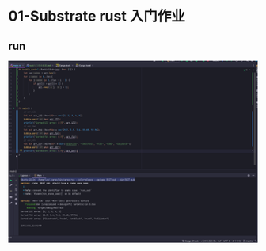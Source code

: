 # 01-Substrate rust 入门作业

## run


![image-20230316195137975](./assets/image-20230316195137975.png)

